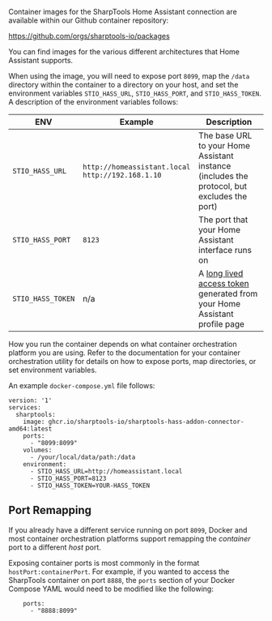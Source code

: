 Container images for the SharpTools Home Assistant connection are available within our Github container repository:

https://github.com/orgs/sharptools-io/packages

You can find images for the various different architectures that Home Assistant supports.

When using the image, you will need to expose port `8099`, map the `/data` directory within the container to a directory on your host, and 
set the environment variables `STIO_HASS_URL`, `STIO_HASS_PORT`, and `STIO_HASS_TOKEN`. A description of the environment 
variables follows:


|ENV | Example | Description | 
|---|---|---|
| `STIO_HASS_URL`| `http://homeassistant.local`<br/>`http://192.168.1.10`| The base URL to your Home Assistant instance<br />(includes the protocol, but excludes the port) |
| `STIO_HASS_PORT` | `8123` | The port that your Home Assistant interface runs on |
| `STIO_HASS_TOKEN` | n/a | A [long lived access token](https://developers.home-assistant.io/docs/auth_api/#long-lived-access-token) generated from your Home Assistant profile page | 

How you run the container depends on what container orchestration platform you are using. Refer to the documentation for your container orchestration utility for details on 
how to expose ports, map directories, or set environment variables. 

An example `docker-compose.yml` file follows:
```
version: '1'
services:
  sharptools:
    image: ghcr.io/sharptools-io/sharptools-hass-addon-connector-amd64:latest
    ports:
      - "8099:8099"
    volumes:
      - /your/local/data/path:/data
    environment:
      - STIO_HASS_URL=http://homeassistant.local
      - STIO_HASS_PORT=8123
      - STIO_HASS_TOKEN=YOUR-HASS_TOKEN
```

## Port Remapping
If you already have a different service running on port `8099`, Docker and most container orchestration platforms support remapping the _container_ port to a different _host_ port. 

Exposing container ports is most commonly in the format `hostPort:containerPort`. For example, if you wanted to access the SharpTools container on port `8888`, the `ports` section of your Docker Compose YAML would need to be modified like the following:
```
    ports:
      - "8888:8099"
```
